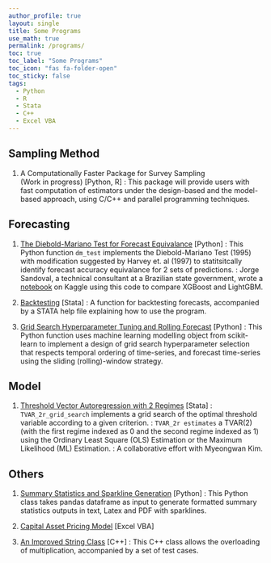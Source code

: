 ```yaml
---
author_profile: true
layout: single
title: Some Programs
use_math: true
permalink: /programs/
toc: true
toc_label: "Some Programs"
toc_icon: "fas fa-folder-open"
toc_sticky: false
tags:
  - Python
  - R
  - Stata
  - C++
  - Excel VBA
---
```


## Sampling Method
1. A Computationally Faster Package for Survey Sampling <br> (Work in progress) [Python, R]
: This package will provide users with fast computation of estimators under the design-based and 
  the model-based approach, using C/C++ and parallel programming techniques.

## Forecasting
1. <a href="https://github.com/johntwk/Diebold-Mariano-Test">The Diebold-Mariano Test for Forecast Equivalance</a> [Python]
: This Python function `dm_test` implements the Diebold-Mariano Test (1995) with modification suggested by Harvey et. al (1997) to statitsitcally identify forecast accuracy equivalance for 2 sets of predictions.
: Jorge Sandoval, a technical consultant at a Brazilian state government, 
  wrote a <a href="https://www.kaggle.com/code/jorgesandoval/xgboost-vs-lightgbm-using-diebold-mariano-test/notebook">notebook</a> 
  on Kaggle using this code to compare XGBoost and LightGBM.

2. <a href="https://github.com/johntwk/STATA-Backtesting">Backtesting</a> [Stata]
:  A function for backtesting forecasts, accompanied by a STATA help file explaining how to use the program.

3. <a href="https://github.com/johntwk/Python-ML-rolling-grid-search">Grid Search Hyperparameter Tuning and Rolling Forecast</a> [Python]
: This Python function uses machine learning modelling object from scikit-learn to implement a design of grid search hyperparameter selection that respects temporal ordering of time-series, and forecast time-series using the sliding (rolling)-window strategy.

## Model
1. <a href="https://www.dropbox.com/s/jf9vq9rc12hh3xk/TVAR.zip?dl=0">Threshold Vector Autoregression with 2 Regimes</a> [Stata]
: `TVAR_2r_grid_search` implements a grid search of the optimal threshold variable according to a given criterion.
: `TVAR_2r estimates` a TVAR(2) (with the first regime indexed as 0 and the second regime indexed as 1) using the Ordinary Least Square (OLS) Estimation or the Maximum Likelihood (ML) Estimation. 
: A collaborative effort with Myeongwan Kim.

## Others
1. <a href="https://github.com/johntwk/summary-statistics-sparkline">Summary Statistics and Sparkline Generation</a> [Python]
: This Python class takes pandas dataframe as input to generate formatted summary statistics outputs in text, Latex and PDF with sparklines.

2. <a href="https://github.com/johntwk/Capital-Asset-Pricing-Model-CAPM-">Capital Asset Pricing Model</a> [Excel VBA]

3. <a href="https://github.com/johntwk/Improved-String-Class">An Improved String Class</a> [C++]
: This C++ class allows the overloading of multiplication, accompanied by a set of test cases.


